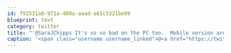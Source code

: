 ```yaml
---
id: f93531a8-971a-409a-aaad-a61c3321be99
blueprint: text
category: twitter
title: "'@SaraJChipps It's so so bad on the PC too.  Mobile version are great however (well at least Android is)"
caption: '<span class="username username_linked">@<a href="https://twitter.com/SaraJChipps" title="sarajo">SaraJChipps</a></span> It''s so so bad on the PC too.  Mobile version are great however (well at least Android is)'
---
```

